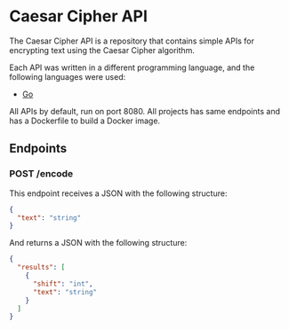 # Caesar Cipher API
The Caesar Cipher API is a repository that contains simple APIs for encrypting text using the Caesar Cipher algorithm.

Each API was written in a different programming language, and the following languages were used:
- [Go](/go)

All APIs by default, run on port 8080. All projects has same endpoints and has a Dockerfile to build a Docker image.

## Endpoints
### POST /encode
This endpoint receives a JSON with the following structure:
```json
{
  "text": "string"
}
```
And returns a JSON with the following structure:
```json
{
  "results": [
    {
      "shift": "int",
      "text": "string"
    }
  ]
}
```

